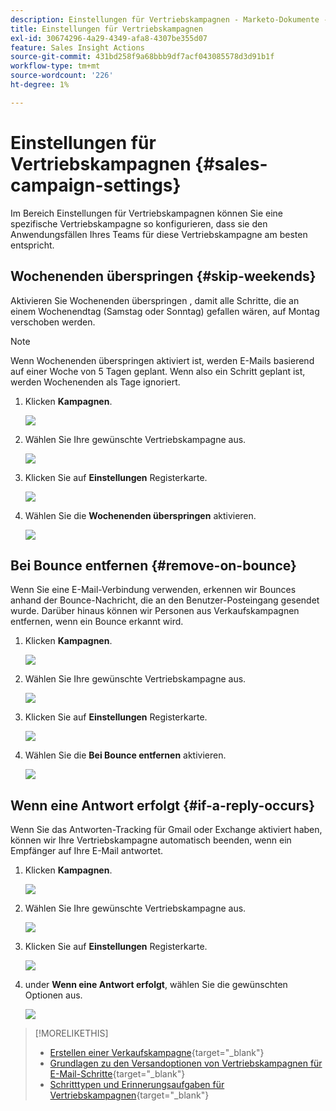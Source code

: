 ```yaml
---
description: Einstellungen für Vertriebskampagnen - Marketo-Dokumente - Produktdokumentation
title: Einstellungen für Vertriebskampagnen
exl-id: 30674296-4a29-4349-afa8-4307be355d07
feature: Sales Insight Actions
source-git-commit: 431bd258f9a68bbb9df7acf043085578d3d91b1f
workflow-type: tm+mt
source-wordcount: '226'
ht-degree: 1%

---
```


# Einstellungen für Vertriebskampagnen {#sales-campaign-settings}

Im Bereich Einstellungen für Vertriebskampagnen können Sie eine spezifische Vertriebskampagne so konfigurieren, dass sie den Anwendungsfällen Ihres Teams für diese Vertriebskampagne am besten entspricht.

## Wochenenden überspringen {#skip-weekends}

Aktivieren Sie Wochenenden überspringen , damit alle Schritte, die an einem Wochenendtag (Samstag oder Sonntag) gefallen wären, auf Montag verschoben werden.

>[!NOTE]
>
>Wenn Wochenenden überspringen aktiviert ist, werden E-Mails basierend auf einer Woche von 5 Tagen geplant. Wenn also ein Schritt geplant ist, werden Wochenenden als Tage ignoriert.

1. Klicken **Kampagnen**.

   ![](assets/sales-campaign-settings-1.png)

1. Wählen Sie Ihre gewünschte Vertriebskampagne aus.

   ![](assets/sales-campaign-settings-2.png)

1. Klicken Sie auf **Einstellungen** Registerkarte.

   ![](assets/sales-campaign-settings-3.png)

1. Wählen Sie die **Wochenenden überspringen** aktivieren.

   ![](assets/sales-campaign-settings-4.png)

## Bei Bounce entfernen {#remove-on-bounce}

Wenn Sie eine E-Mail-Verbindung verwenden, erkennen wir Bounces anhand der Bounce-Nachricht, die an den Benutzer-Posteingang gesendet wurde. Darüber hinaus können wir Personen aus Verkaufskampagnen entfernen, wenn ein Bounce erkannt wird.

1. Klicken **Kampagnen**.

   ![](assets/sales-campaign-settings-5.png)

1. Wählen Sie Ihre gewünschte Vertriebskampagne aus.

   ![](assets/sales-campaign-settings-6.png)

1. Klicken Sie auf **Einstellungen** Registerkarte.

   ![](assets/sales-campaign-settings-7.png)

1. Wählen Sie die **Bei Bounce entfernen** aktivieren.

   ![](assets/sales-campaign-settings-8.png)

## Wenn eine Antwort erfolgt {#if-a-reply-occurs}

Wenn Sie das Antworten-Tracking für Gmail oder Exchange aktiviert haben, können wir Ihre Vertriebskampagne automatisch beenden, wenn ein Empfänger auf Ihre E-Mail antwortet.

1. Klicken **Kampagnen**.

   ![](assets/sales-campaign-settings-9.png)

1. Wählen Sie Ihre gewünschte Vertriebskampagne aus.

   ![](assets/sales-campaign-settings-10.png)

1. Klicken Sie auf **Einstellungen** Registerkarte.

   ![](assets/sales-campaign-settings-11.png)

1. under **Wenn eine Antwort erfolgt**, wählen Sie die gewünschten Optionen aus.

   ![](assets/sales-campaign-settings-12.png)

>[!MORELIKETHIS]
>
>* [Erstellen einer Verkaufskampagne](/help/marketo/product-docs/marketo-sales-insight/actions/campaigns/create-a-sales-campaign.md){target="_blank"}
>* [Grundlagen zu den Versandoptionen von Vertriebskampagnen für E-Mail-Schritte](/help/marketo/product-docs/marketo-sales-insight/actions/campaigns/understanding-sales-campaign-send-options-for-email-steps.md){target="_blank"}
>* [Schritttypen und Erinnerungsaufgaben für Vertriebskampagnen](/help/marketo/product-docs/marketo-sales-insight/actions/campaigns/sales-campaign-step-types-and-reminder-tasks.md){target="_blank"}
